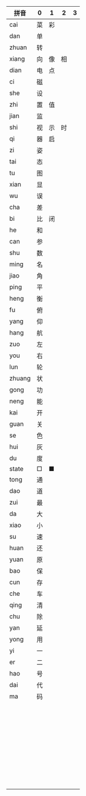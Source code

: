 | 拼音   | 0    | 1    | 2    | 3    |
| ------ | ---- | ---- | ---- | ---- |
| cai    | 菜   | 彩   |      |      |
| dan    | 单   |      |      |      |
| zhuan  | 转   |      |      |      |
| xiang  | 向   | 像   | 相   |      |
| dian   | 电   | 点   |      |      |
| ci     | 磁   |      |      |      |
| she    | 设   |      |      |      |
| zhi    | 置   | 值   |      |      |
| jian   | 监   |      |      |      |
| shi    | 视   | 示   | 时   |      |
| qi     | 器   | 启   |      |      |
| zi     | 姿   |      |      |      |
| tai    | 态   |      |      |      |
| tu     | 图   |      |      |      |
| xian   | 显   |      |      |      |
| wu     | 误   |      |      |      |
| cha    | 差   |      |      |      |
| bi     | 比   | 闭   |      |      |
| he     | 和   |      |      |      |
| can    | 参   |      |      |      |
| shu    | 数   |      |      |      |
| ming   | 名   |      |      |      |
| jiao   | 角   |      |      |      |
| ping   | 平   |      |      |      |
| heng   | 衡   |      |      |      |
| fu     | 俯   |      |      |      |
| yang   | 仰   |      |      |      |
| hang   | 航   |      |      |      |
| zuo    | 左   |      |      |      |
| you    | 右   |      |      |      |
| lun    | 轮   |      |      |      |
| zhuang | 状   |      |      |      |
| gong   | 功   |      |      |      |
| neng   | 能   |      |      |      |
| kai    | 开   |      |      |      |
| guan   | 关   |      |      |      |
| se     | 色   |      |      |      |
| hui    | 灰   |      |      |      |
| du     | 度   |      |      |      |
| state  | □    | ■    |      |      |
| tong   | 通   |      |      |      |
| dao    | 道   |      |      |      |
| zui    | 最   |      |      |      |
| da     | 大   |      |      |      |
| xiao   | 小   |      |      |      |
| su     | 速   |      |      |      |
| huan   | 还   |      |      |      |
| yuan   | 原   |      |      |      |
| bao    | 保   |      |      |      |
| cun    | 存   |      |      |      |
| che    | 车   |      |      |      |
| qing   | 清   |      |      |      |
| chu    | 除   |      |      |      |
| yan    | 延   |      |      |      |
| yong   | 用   |      |      |      |
| yi     | 一   |      |      |      |
| er     | 二   |      |      |      |
| hao    | 号   |      |      |      |
| dai    | 代   |      |      |      |
| ma     | 码   |      |      |      |
|        |      |      |      |      |
|        |      |      |      |      |
|        |      |      |      |      |
|        |      |      |      |      |
|        |      |      |      |      |
|        |      |      |      |      |
|        |      |      |      |      |
|        |      |      |      |      |
|        |      |      |      |      |
|        |      |      |      |      |
|        |      |      |      |      |
|        |      |      |      |      |
|        |      |      |      |      |
|        |      |      |      |      |
|        |      |      |      |      |
|        |      |      |      |      |
|        |      |      |      |      |
|        |      |      |      |      |
|        |      |      |      |      |
|        |      |      |      |      |
|        |      |      |      |      |
|        |      |      |      |      |
|        |      |      |      |      |
|        |      |      |      |      |
|        |      |      |      |      |
|        |      |      |      |      |
|        |      |      |      |      |
|        |      |      |      |      |
|        |      |      |      |      |
|        |      |      |      |      |
|        |      |      |      |      |
|        |      |      |      |      |
|        |      |      |      |      |
|        |      |      |      |      |
|        |      |      |      |      |
|        |      |      |      |      |
|        |      |      |      |      |
|        |      |      |      |      |

